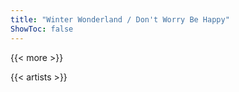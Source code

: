```yaml
---
title: "Winter Wonderland / Don't Worry Be Happy"
ShowToc: false
---
```


{{< more >}}

{{< artists >}}
